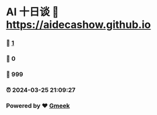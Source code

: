 # AI 十日谈 :link: https://aidecashow.github.io 
### :page_facing_up: [1](https://aidecashow.github.io/tag.html) 
### :speech_balloon: 0 
### :hibiscus: 999 
### :alarm_clock: 2024-03-25 21:09:27 
### Powered by :heart: [Gmeek](https://github.com/Meekdai/Gmeek)
